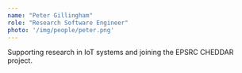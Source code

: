 ```yaml
---
name: "Peter Gillingham"
role: "Research Software Engineer"
photo: '/img/people/peter.png'
---
```


Supporting research in IoT systems and joining the EPSRC CHEDDAR project.